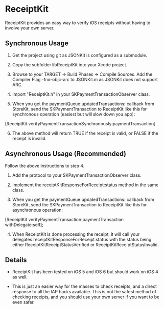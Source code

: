 ReceiptKit
==========

ReceiptKit provides an easy way to verify iOS receipts without having to involve your own server.

Synchronous Usage
-----------------

1. Get the project using git as JSONKit is configured as a submodule.

2. Copy the subfolder libReceiptKit into your Xcode project.

3. Browse to your TARGET -> Build Phases -> Compile Sources. Add the Compiler Flag -fno-objc-arc to JSONKit.m as JSONKit does not support ARC.

4. Import "ReceiptKit.h" in your SKPaymentTransactionObserver class.

5. When you get the paymentQueue:updatedTransactions: callback from StoreKit, send the SKPaymentTransaction to ReceiptKit like this for synchronous operation (easiest but will slow down you app):

[ReceiptKit verifyPaymentTransactionSynchronously:paymentTransaction]

6. The above method will return TRUE if the receipt is valid, or FALSE if the receipt is invalid. 

Asynchronous Usage (Recommended)
--------------------------------

Follow the above instructions to step 4.

1. Add the <ReceiptKitDelegate> protocol to your SKPaymentTransactionObserver class.

2. Implement the receiptKitResponseForReceipt:status method in the same class.

3. When you get the paymentQueue:updatedTransactions: callback from StoreKit, send the SKPaymentTransaction to ReceiptKit like this for asynchronous operation:

[ReceiptKit verifyPaymentTransaction:paymentTransaction withDelegate:self];

4. When ReceiptKit is done processing the receipt, it will call your delegates receiptKitResponseForReceipt:status with the status being either ReceiptKitReceiptStatusVerified or ReceiptKitReceiptStatusInvalid.


Details
-------

* ReceiptKit has been tested on iOS 5 and iOS 6 but should work on iOS 4 as well.

* This is just an easier way for the masses to check receipts, and a direct response to all the IAP hacks available. This is not the safest method of checking receipts, and you should use your own server if you want to be even safer.